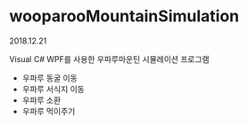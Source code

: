 # wooparooMountainSimulation

2018.12.21

Visual C# WPF를 사용한 우파루마운틴 시뮬레이션 프로그램
- 우파루 동굴 이동
- 우파루 서식지 이동
- 우파루 소환
- 우파루 먹이주기